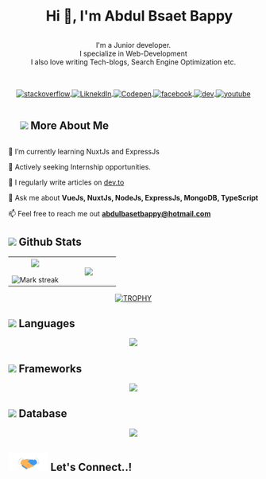 <!--h1 without bottom border-->
<div id="user-content-toc">
  <ul align="center">
    <summary><h1 style="display: inline-block">Hi 👋, I'm Abdul Bsaet Bappy</h1></summary>
  </ul>
</div>
<!--Center Subtitle-->
<p align="center">I'm a Junior developer.<br/>I specialize in Web-Development<br> I also love writing Tech-blogs, Search Engine Optimization etc.<br></p><br/>






<!--icons and links-->
<p align="center">
  </a>
    <a href="https://stackoverflow.com/users/21169980/abdul-baset-bappy" target="blank">
    <img align="center" src="https://github.com/abdulbasetbappy/abdulbasetbappy/assets/96036849/2f08163a-e529-4570-83d0-f9f502718a7c" alt="stackoverflow" height="30" width="30" />
  </a>
      <a href="https://linkedin.com/abdulbasetbappy/" target="blank">
    <img align="center" src="https://github.com/abdulbasetbappy/abdulbasetbappy/assets/96036849/d303ee09-30fd-4fb0-8f3c-b5550a6fbdfd" alt="LiknekdIn" height="30" width="30" />
  </a>
        <a href="https://codepen.io/abdul-baset-bappy" target="blank">
    <img align="center" src="https://github.com/abdulbasetbappy/abdulbasetbappy/assets/96036849/f6523cbe-af31-4b91-9856-e6af321c2bdf" alt="Codepen" height="30" width="30" />
  </a>
          <a href="https://facebook.com/abdulbasetbappy.bd" target="blank">
    <img align="center" src="https://github.com/abdulbasetbappy/abdulbasetbappy/assets/96036849/8f6fefab-45b3-4c9e-8a08-51cbdee0cda3" alt="facebook" height="30" width="30" />
  </a>
            <a href="https://dev.to/abdulbasetbappy" target="blank">
    <img align="center" src="https://github.com/abdulbasetbappy/abdulbasetbappy/assets/96036849/bda71226-4d27-471f-970a-0f8c2ddd5e66" alt="dev" height="30" width="30" />
  </a>
              <a href="https://youtube.com/@abdulbasetbappy.bd" target="blank">
    <img align="center" src="https://github.com/abdulbasetbappy/abdulbasetbappy/assets/96036849/ff94d675-d921-48ba-8303-829a3ffa9337" alt="youtube" height="30" width="30" />
  </a>
</p>


















<!--h2 without bottom border-->
<div id="user-content-toc">
  <ul align="start">
    <summary><h2 style="display: inline-block"><img  src="https://user-images.githubusercontent.com/96036849/264573237-559f4e8e-1a10-48b8-ba12-5b1d7cc6b787.png" width="35"> More About Me</h2></summary>
  </ul>
</div>


<!--Intro start-->
🌱 I’m currently learning NuxtJs and ExpressJs

🔭 Actively seeking Internship opportunities.

📝 I regularly write articles on [dev.to](https://dev.to/abdulbasetbappy)

💬 Ask me about **VueJs, NuxtJs, NodeJs, ExpressJs, MongoDB, TypeScript**

📫 Feel free to reach me out **abdulbasetbappy@hotmail.com**

<!--Intro end-->


<!--- stats & Trophy (start) -->
<p align="center">
 <h2> <img src="https://media.giphy.com/media/iY8CRBdQXODJSCERIr/giphy.gif" width="35"><b> Github Stats </b></h2>
  <!--- stats (start) -->
<table align="center">
  
<tr border="none">
<td width="50%" align="center">
  <img align="center" src="https://github-readme-stats.vercel.app/api?username=abdulbasetbappy&theme=dark&show_icons=true&count_private=true" />
  <br></br>
  <img title="🔥 Get streak stats for your profile at git.io/streak-stats" alt="Mark streak" src="https://github-readme-streak-stats.herokuapp.com/?user=abdulbasetbappy&theme=dark&hide_border=false" /> 
</td>

<td width="50%" align="center">

  <img  align="center"  src="https://github-readme-stats.anuraghazra1.vercel.app/api/top-langs/?username=abdulbasetbappy&theme=dark&hide_border=false&no-bg=true&no-frame=true&langs_count=10"/>
  
  </td>
</tr>
</table>
<!--- stats (end) -->

<!--- trophy (start) -->
<div align=center>
  <a href="https://github.com/ryo-ma/github-profile-trophy" title="Go to Source">
      <img align="center" width=84% src="https://github-profile-trophy.vercel.app/?username=abdulbasetbappy&theme=radical&row=1&column=7&margin-h=15&margin-w=5&no-bg=true" alt="TROPHY" />
    </a>
</div>
<!--- trophy (start) -->


</p>        
<!--- stats (end) -->




<!--h1 without bottom border-->
<div id="user-content-toc">
  <h2 align="start" justify="start">
     <img src="https://media2.giphy.com/media/QssGEmpkyEOhBCb7e1/giphy.gif?cid=ecf05e47a0n3gi1bfqntqmob8g9aid1oyj2wr3ds3mg700bl&rid=giphy.gif" width ="25"><b> Languages</b>
  </h2>
</div>
<!--tech stack icons-->
<p align="center">
  <a href="https://skillicons.dev">
    <img src="https://skillicons.dev/icons?i=html,css,scss,js,ts&perline=14" />
  </a>
</p>


<!--h1 without bottom border-->
<div id="user-content-toc">
  <h2 align="start">
     <img src="https://media2.giphy.com/media/QssGEmpkyEOhBCb7e1/giphy.gif?cid=ecf05e47a0n3gi1bfqntqmob8g9aid1oyj2wr3ds3mg700bl&rid=giphy.gif" width ="25"><b> Frameworks</b>
  </h2>
</div>
<!--tech stack icons-->
<p align="center">
  <a href="https://skillicons.dev">
    <img src="https://skillicons.dev/icons?i=bootstrap,tailwind,express,nuxtjs,vuejs,vuetify&perline=14" />
  </a>
</p>


<!--h1 without bottom border-->
<div id="user-content-toc">
  <h2 align="start">
     <img src="https://media2.giphy.com/media/QssGEmpkyEOhBCb7e1/giphy.gif?cid=ecf05e47a0n3gi1bfqntqmob8g9aid1oyj2wr3ds3mg700bl&rid=giphy.gif" width ="25"><b> Database </b>
  </h2>
</div>
<!--tech stack icons-->
<p align="center">
  <a href="https://skillicons.dev">
    <img src="https://skillicons.dev/icons?i=mongodb,firebase,supabase&perline=14" />
  </a>
</p>

<!-- Connect with me -->
<!--h2 without bottom border-->
<div id="user-content-toc">
<h2><img src="https://github.com/0xAbdulKhalid/0xAbdulKhalid/raw/main/assets/mdImages/handshake.gif" width ="80">
  <b> Let's Connect..!</b>
</h2>
</div>


